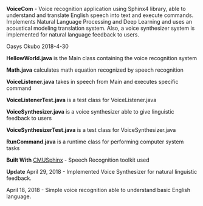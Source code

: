 **VoiceCom** - Voice recognition application using Sphinx4 library, able to understand and translate English speech into text and execute commands. Implements Natural Language Processing and Deep Learning and uses an acoustical modeling translation system. Also, a voice synthesizer system is implemented for natural language feedback to users.

Oasys Okubo
2018-4-30

**HellowWorld.java** is the Main class containing the voice recognition system

**Math.java** calculates math equation recognized by speech recognition

**VoiceListener.java** takes in speech from Main and executes specific command

**VoiceListenerTest.java** is a test class for VoiceListener.java

**VoiceSynthesizer.java** is a voice synthesizer able to give linguistic feedback to users

**VoiceSynthesizerTest.java** is a test class for VoiceSynthesizer.java

**RunCommand.java** is a runtime class for performing computer system tasks

**Built With**
[CMUSphinx](https://cmusphinx.github.io) - Speech Recognition toolkit used

**Update**
April 29, 2018 - Implemented Voice Synthesizer for natural linguistic feedback.

April 18, 2018 - Simple voice recognition able to understand basic English language. 



